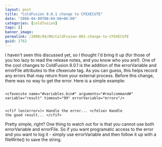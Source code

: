 ```yaml
---
layout: post
title: "ColdFusion 8.0.1 change to CFEXECUTE"
date: "2008-04-09T08:04:00+06:00"
categories: [coldfusion]
tags: []
banner_image: 
permalink: /2008/04/09/ColdFusion-801-change-to-CFEXECUTE
guid: 2762
---
```


I haven't seen this discussed yet, so I thought I'd bring it up (for those of you too lazy to read the release notes, and you know who you are!). One of the cool changes to ColdFusion 8.0.1 is the addition of the errorVariable and errorFile attributes to the cfexecute tag. As you can guess, this helps record any errors that may return from your external process. Before this change, there was no way to get the error. Here is a simple example:

<code>
&lt;cfexecute name="#variables.bin#" arguments="#realcommand#" variable="result" timeout="99" errorVariable="errorv"/&gt;
	
&lt;cfif len(errorv)&gt;
Handle the error...
&lt;cfelse&gt;
Handle the good result...
&lt;/cfif&gt;
</code>

Pretty simple, right? One thing to watch out for is that you cannot use both errorVariable and errorFile. So if you want programatic access to the error and you want to log it - simply use errorVariable and then follow it up with a fileWrite() to save the string.